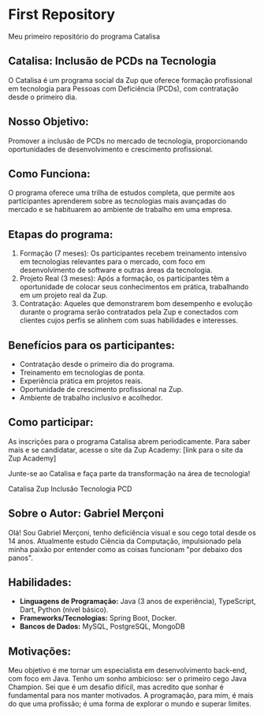 # First Repository
Meu primeiro repositório do programa Catalisa

## Catalisa: Inclusão de PCDs na Tecnologia
O Catalisa é um programa social da Zup que oferece formação profissional em tecnologia para Pessoas com Deficiência (PCDs), com contratação desde o primeiro dia.

## Nosso Objetivo:
Promover a inclusão de PCDs no mercado de tecnologia, proporcionando oportunidades de desenvolvimento e crescimento profissional.

## Como Funciona:
O programa oferece uma trilha de estudos completa, que permite aos participantes aprenderem sobre as tecnologias mais avançadas do mercado e se habituarem ao ambiente de trabalho em uma empresa.

## Etapas do programa:
1. Formação (7 meses): Os participantes recebem treinamento intensivo em tecnologias relevantes para o mercado, com foco em desenvolvimento de software e outras áreas da tecnologia.
2. Projeto Real (3 meses): Após a formação, os participantes têm a oportunidade de colocar seus conhecimentos em prática, trabalhando em um projeto real da Zup.
3. Contratação: Aqueles que demonstrarem bom desempenho e evolução durante o programa serão contratados pela Zup e conectados com clientes cujos perfis se alinhem com suas habilidades e interesses.

## Benefícios para os participantes:
* Contratação desde o primeiro dia do programa.
* Treinamento em tecnologias de ponta.
* Experiência prática em projetos reais.
* Oportunidade de crescimento profissional na Zup.
* Ambiente de trabalho inclusivo e acolhedor.

## Como participar:
As inscrições para o programa Catalisa abrem periodicamente. Para saber mais e se candidatar, acesse o site da Zup Academy: [link para o site da Zup Academy]

Junte-se ao Catalisa e faça parte da transformação na área de tecnologia!

Catalisa Zup Inclusão Tecnologia PCD


## Sobre o Autor: Gabriel Merçoni
Olá! Sou Gabriel Merçoni, tenho deficiência visual e sou cego total desde os 14 anos. Atualmente estudo Ciência da Computação, impulsionado pela minha paixão por entender como as coisas funcionam "por debaixo dos panos".

## Habilidades:
* **Linguagens de Programação:** Java (3 anos de experiência), TypeScript, Dart, Python (nível básico).
* **Frameworks/Tecnologias:** Spring Boot, Docker.
* **Bancos de Dados:** MySQL, PostgreSQL, MongoDB

## Motivações:
Meu objetivo é me tornar um especialista em desenvolvimento back-end, com foco em Java. Tenho um sonho ambicioso: ser o primeiro cego Java Champion. Sei que é um desafio difícil, mas acredito que sonhar é fundamental para nos manter motivados. A programação, para mim, é mais do que uma profissão; é uma forma de explorar o mundo e superar limites.